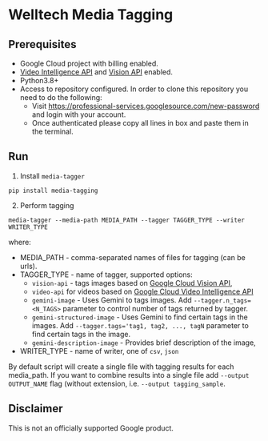 # Welltech Media Tagging

## Prerequisites

* Google Cloud project with billing enabled.
* [Video Intelligence API](https://console.cloud.google.com/apis/library/videointelligence.googleapis.com) and [Vision API](https://console.cloud.google.com/apis/library/vision.googleapis.com) enabled.
* Python3.8+
* Access to repository configured. In order to clone this repository you need
	to do the following:
	*   Visit https://professional-services.googlesource.com/new-password and
			login with your account.
    * Once authenticated please copy all lines in box
        and paste them in the terminal.


## Run


1. Install `media-tagger`

```
pip install media-tagging
```

2. Perform tagging

```
media-tagger --media-path MEDIA_PATH --tagger TAGGER_TYPE --writer WRITER_TYPE
```
where:
* MEDIA_PATH - comma-separated names of files for tagging (can be urls).
* TAGGER_TYPE - name of tagger, supported options:
  * `vision-api` - tags images based on [Google Cloud Vision API](https://cloud.google.com/vision/),
  * `video-api` for videos based on [Google Cloud Video Intelligence API](https://cloud.google.com/video-intelligence/)
  * `gemini-image` - Uses Gemini to tags images. Add `--tagger.n_tags=<N_TAGS>`
     parameter to control number of tags returned by tagger.
  * `gemini-structured-image`  - Uses Gemini to find certain tags in the images.
    Add `--tagger.tags='tag1, tag2, ..., tagN` parameter to find certain tags
    in the image.
  * `gemini-description-image` - Provides brief description of the image,
* WRITER_TYPE - name of writer, one of `csv`, `json`

By default script will create a single file with tagging results for each media_path.
If you want to combine results into a single file add `--output OUTPUT_NAME` flag (without extension, i.e. `--output tagging_sample`.


## Disclaimer
This is not an officially supported Google product.

